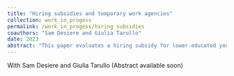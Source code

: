```yaml
---
title: "Hiring subsidies and temporary work agencies"
collection: work_in_progess
permalink: /work_in_progess/hiring_subsidies
coauthors: "Sam Desiere and Giulia Tarullo"
date: 2023
abstract: "This paper evaluates a hiring subsidy for lower-educated youth in Flanders, Belgium. In contrast to most studies, we do not find positive employment effects of the hiring subsidy on eligible job seekers. We offer a novel explanation for this null finding. We first document that roughly 40% of the subsidised jobs were temporary work agency jobs. We then show that these agencies did not respond to the policy and employed fewer eligible individuals after the reform. Our findings highlight the role of temporary work agencies in shaping the effectiveness of policies targeted at disadvantaged groups."
---
```

With Sam Desiere and Giulia Tarullo
(Abstract available soon)